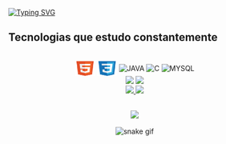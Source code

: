 [![Typing SVG](https://readme-typing-svg.herokuapp.com/?color=d4507a&size=35&center=true&vCenter=true&width=1000&lines=Olá,+tudo+bem?!+Eu+sou+a+Tamires+Amorim;Tenho+25+anos;Moro+Em+Fortaleza,+CE;Seja+Bem+vindo(a)!+😎)](https://git.io/typing-svg)
## Tecnologias que estudo constantemente                                                                                     
<div align="center" valign="top"><br>
  
  <img align="center" alt="HTML" height="30" width="40" src="https://raw.githubusercontent.com/devicons/devicon/master/icons/html5/html5-original.svg">
  <img align="center" alt="CSS" height="30" width="40" src="https://raw.githubusercontent.com/devicons/devicon/master/icons/css3/css3-original.svg">
  <img align="center" alt="JAVA" height="30"  width="40" <img src="https://cdn.jsdelivr.net/gh/devicons/devicon/icons/java/java-original.svg" />
  <img align="center" alt="C" height="30"  width="40" <img src="https://cdn.jsdelivr.net/gh/devicons/devicon/icons/c/c-original.svg" />
  <img align="center" alt="MYSQL" height="30"  width="40" <img src="https://cdn.jsdelivr.net/gh/devicons/devicon/icons/mysql/mysql-original.svg" />
                      

<div align="center">
  <a href="https://www.instagram.com/tamires_amoriiim/" target="_blank"><img src="https://img.shields.io/badge/-Instagram-%23E4405F?style=for-the-badge&logo=instagram&logoColor=white" target="_blank"></a>
  <a href="https://www.linkedin.com/in/tamires-amorim-3b3453181/" target="_blank"><img src="https://img.shields.io/badge/-LinkedIn-%230077B5?style=for-the-badge&logo=linkedin&logoColor=white" target="_blank"></a> 
  </br>
<div style="display: inline_block">
<div align="center">
  <a href="https://github.com/Tamires-Amorim">
    <img height="150em" src="https://github-readme-stats.vercel.app/api?username=Tamires-Amorim&count_private=true&include_all_commits=true&show_icons=true&theme=dracula&hide_border=false&show_owner=true"/>
    <img height="150em" src="https://github-readme-stats.vercel.app/api/top-langs/?username=Tamires-Amorim&theme=dracula&hide_border=false&&layout=compact"/>
  </a>
</div>


</br>
<p align="center">   <img alingn="center" src="https://profile-counter.glitch.me/Tamires-Amorim/count.svg" /></p>

<div align="center">

  
![snake gif](https://github.com/Tamires-Amorim/Tamires-Amorim/blob/output/github-contribution-grid-snake.svg)
